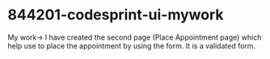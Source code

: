 # 844201-codesprint-ui-mywork
My work->
I have created the second page (Place Appointment page) which help use to place the appointment by using the form. It is a validated form. 
